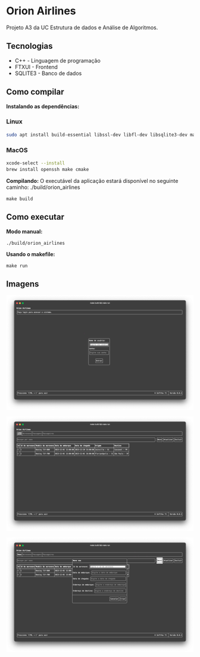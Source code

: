 # Orion Airlines

Projeto A3 da UC Estrutura de dados e Análise de Algoritmos.

## Tecnologias

* C++ - Linguagem de programação
* FTXUI - Frontend
* SQLITE3 - Banco de dados

## Como compilar

**Instalando as dependências:**

### Linux

```bash
sudo apt install build-essential libssl-dev libfl-dev libsqlite3-dev make cmake
```

### MacOS

```zsh
xcode-select --install
brew install openssh make cmake 
```

**Compilando:**
O executável da aplicação estará disponível no seguinte caminho: ./build/orion_airlines

```console
make build
```

## Como executar

**Modo manual:**

```console
./build/orion_airlines
```

**Usando o makefile:**

```console
make run
```

## Imagens

![login screen](./assets/login.png/)


![home screen](./assets/home.png/)


![popup](./assets/popup.png/)
